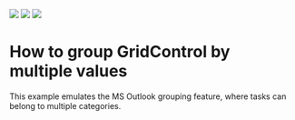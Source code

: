 <!-- default badges list -->
![](https://img.shields.io/endpoint?url=https://codecentral.devexpress.com/api/v1/VersionRange/128650691/21.1.5%2B)
[![](https://img.shields.io/badge/Open_in_DevExpress_Support_Center-FF7200?style=flat-square&logo=DevExpress&logoColor=white)](https://supportcenter.devexpress.com/ticket/details/T513354)
[![](https://img.shields.io/badge/📖_How_to_use_DevExpress_Examples-e9f6fc?style=flat-square)](https://docs.devexpress.com/GeneralInformation/403183)
<!-- default badges end -->
# How to group GridControl by multiple values 

This example emulates the MS Outlook grouping feature, where tasks can belong to multiple categories.
